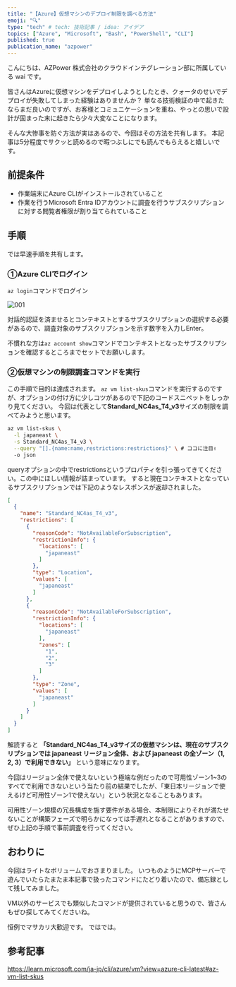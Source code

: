 ```yaml
---
title: "【Azure】仮想マシンのデプロイ制限を調べる方法"
emoji: "🔍"
type: "tech" # tech: 技術記事 / idea: アイデア
topics: ["Azure", "Microsoft", "Bash", "PowerShell", "CLI"]
published: true
publication_name: "azpower"
---
```


こんにちは、AZPower 株式会社のクラウドインテグレーション部に所属している wai です。

皆さんはAzureに仮想マシンをデプロイしようとしたとき、クォータのせいでデプロイが失敗してしまった経験はありませんか？
単なる技術検証の中で起きたならまだ良いのですが、お客様とコミュニケーションを重ね、やっとの思いで設計が固まった末に起きたら少々大変なことになります。

そんな大惨事を防ぐ方法が実はあるので、今回はその方法を共有します。
本記事は5分程度でサクッと読めるので暇つぶしにでも読んでもらえると嬉しいです。

## 前提条件

- 作業端末にAzure CLIがインストールされていること
- 作業を行うMicrosoft Entra IDアカウントに調査を行うサブスクリプションに対する閲覧者権限が割り当てられていること

## 手順

では早速手順を共有します。

### ①Azure CLIでログイン

```az login```コマンドでログイン

![001](/images/query-vm-restrictions/001.png)

対話的認証を済ませるとコンテキストとするサブスクリプションの選択する必要があるので、調査対象のサブスクリプションを示す数字を入力しEnter。

不慣れな方は```az account show```コマンドでコンテキストとなったサブスクリプションを確認するところまでセットでお願いします。

### ②仮想マシンの制限調査コマンドを実行

この手順で目的は達成されます。
```az vm list-skus```コマンドを実行するのですが、オプションの付け方に少しコツがあるので下記のコードスニペットをしっかり見てください。
今回は代表として**Standard_NC4as_T4_v3**サイズの制限を調べてみようと思います。

```bash
az vm list-skus \
  -l japaneast \
  -s Standard_NC4as_T4_v3 \
  --query "[].{name:name,restrictions:restrictions}" \ # ココに注目✌
  -o json
```

queryオプションの中でrestrictionsというプロパティを引っ張ってきてください。この中にほしい情報が詰まっています。
すると現在コンテキストとなっているサブスクリプションでは下記のようなレスポンスが返却されました。

```json
[
  {
    "name": "Standard_NC4as_T4_v3",
    "restrictions": [
      {
        "reasonCode": "NotAvailableForSubscription",
        "restrictionInfo": {
          "locations": [
            "japaneast"
          ]
        },
        "type": "Location",
        "values": [
          "japaneast"
        ]
      },
      {
        "reasonCode": "NotAvailableForSubscription",
        "restrictionInfo": {
          "locations": [
            "japaneast"
          ],
          "zones": [
            "1",
            "2",
            "3"
          ]
        },
        "type": "Zone",
        "values": [
          "japaneast"
        ]
      }
    ]
  }
]
```

解読すると **「Standard_NC4as_T4_v3サイズの仮想マシンは、現在のサブスクリプションでは japaneast リージョン全体、および japaneast の全ゾーン（1, 2, 3）で利用できない」** という意味になります。

今回はリージョン全体で使えないという極端な例だったので可用性ゾーン1~3のすべてで利用できないという当たり前の結果でしたが、「東日本リージョンで使えるけど可用性ゾーン1で使えない」という状況となることもあります。

可用性ゾーン規模の冗長構成を施す要件がある場合、本制限によりそれが満たせないことが構築フェーズで明らかになっては手遅れとなることがありますので、ぜひ上記の手順で事前調査を行ってください。

## おわりに

今回はライトなボリュームでおさまりました。
いつものようにMCPサーバーで遊んでいたらたまたま本記事で扱ったコマンドにたどり着いたので、備忘録として残してみました。

VM以外のサービスでも類似したコマンドが提供されていると思うので、皆さんもぜひ探してみてくださいね。

恒例でマサカリ大歓迎です。
ではでは。

## 参考記事

<https://learn.microsoft.com/ja-jp/cli/azure/vm?view=azure-cli-latest#az-vm-list-skus>
